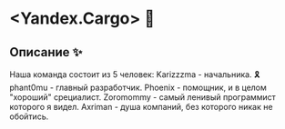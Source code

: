 # <Yandex.Cargo> 🚚

## Описание ✨
Наша команда состоит из 5 человек:
Karizzzma - начальника. 🎗️
phant0mu - главный разработчик.
Phoenix - помощник, и в целом "хороший" срециалист.
Zoromommy - самый ленивый программист которого я видел.
Axriman - душа компаний, без которого никак не обойтись.

